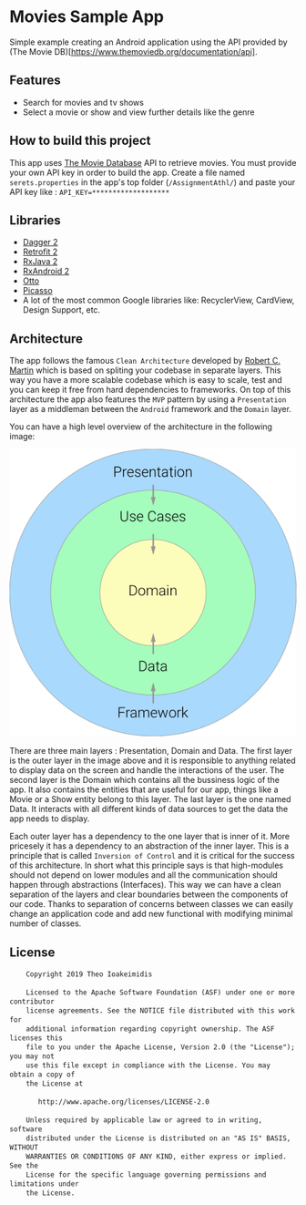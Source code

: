 # Movies Sample App

Simple example creating an Android application using the API provided by 
(The Movie DB)[https://www.themoviedb.org/documentation/api].

## Features

* Search for movies and tv shows
* Select a movie or show and view further details like the genre

## How to build this project

This app uses [The Movie Database](https://www.themoviedb.org/documentation/api) API to retrieve movies.
You must provide your own API key in order to build the app. Create a file named `serets.properties` in the 
app's top folder (`/AssignmentAthl/`) and paste your API key like : 
    ```
    API_KEY=*******************
    ```

## Libraries

* [Dagger 2](https://google.github.io/dagger/)
* [Retrofit 2](https://square.github.io/retrofit/)
* [RxJava 2](https://github.com/ReactiveX/RxJava)
* [RxAndroid 2](https://github.com/ReactiveX/RxAndroid)
* [Otto](https://github.com/square/otto)
* [Picasso](https://square.github.io/picasso/)
* A lot of the most common Google libraries like: RecyclerView, CardView, Design Support, etc. 

## Architecture

The app follows the famous `Clean Architecture` developed by [Robert C. Martin](http://blog.cleancoder.com/) which
is based on spliting your codebase in separate layers. This way you have a more scalable codebase which is easy to
scale, test and you can keep it free from hard dependencies to frameworks. On top of this architecture the app also
features the `MVP` pattern by using a `Presentation` layer as a middleman between the `Android` framework and 
the `Domain` layer.

You can have a high level overview of the architecture in the following image: 


![](./art/architecture-layers.png)

There are three main layers : Presentation, Domain and Data. The first layer is the outer layer in the image 
above and it is responsible to anything related to display data on the screen and handle the interactions of
the user. The second layer is the Domain which contains all the bussiness logic of the app. It also contains 
the entities that are useful for our app, things like a Movie or a Show entity belong to this layer. The last
layer is the one named Data. It interacts with all different kinds of data sources to get the data the app needs
to display.


Each outer layer has a dependency to the one layer that is inner of it. More pricesely it has a dependency to
an abstraction of the inner layer. This is a principle that is called `Inversion of Control` and it is critical for the success of this architecture.
In short what this principle says is that high-modules should not depend on lower modules and all the communication
should happen through abstractions (Interfaces). This way we can have a clean separation of the layers and clear
boundaries between the components of our code. Thanks to separation of concerns between classes we can easily change an application code and add new functional with modifying minimal number of classes. 


## License

```
    Copyright 2019 Theo Ioakeimidis
	
	Licensed to the Apache Software Foundation (ASF) under one or more contributor
	license agreements. See the NOTICE file distributed with this work for
	additional information regarding copyright ownership. The ASF licenses this
	file to you under the Apache License, Version 2.0 (the "License"); you may not
	use this file except in compliance with the License. You may obtain a copy of
	the License at

	   http://www.apache.org/licenses/LICENSE-2.0

	Unless required by applicable law or agreed to in writing, software
	distributed under the License is distributed on an "AS IS" BASIS, WITHOUT
	WARRANTIES OR CONDITIONS OF ANY KIND, either express or implied. See the
	License for the specific language governing permissions and limitations under
	the License.
``````